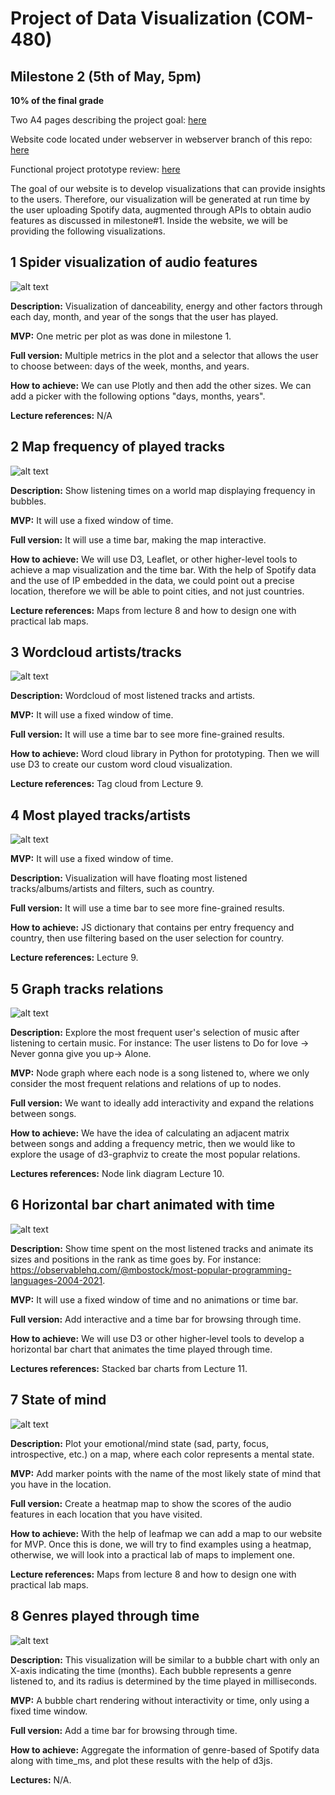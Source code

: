 # Project of Data Visualization (COM-480)

## Milestone 2 (5th of May, 5pm)
**10% of the final grade**

Two A4 pages describing the project goal: [here](Plottwistters.pdf)

Website code located under webserver in webserver branch of this repo: [here](https://github.com/com-480-data-visualization/project-2023-plottwisters/tree/webserver/webserver)

Functional project prototype review: [here](https://64548019311497495ec4537c--remarkable-lollipop-a7497e.netlify.app/)

The goal of our website is to develop visualizations that can provide insights to the users. Therefore, our visualization will be generated at run time by the user uploading Spotify data, augmented through APIs to obtain audio features as discussed in milestone#1. Inside the website, we will be providing the following visualizations. 

## 1 Spider visualization of audio features
![alt text](milestone2Img/1.PNG)

**Description:** Visualization of danceability, energy and other factors through each day, month, and year of the songs that the user has played.

**MVP:** One metric per plot as was done in milestone 1.

**Full version:** Multiple metrics in the plot and a selector that allows the user to choose between: days of the week, months, and years.

**How to achieve:** We can use Plotly and then add the other sizes. We can add a picker with the following options "days, months, years".

**Lecture references:** N/A


## 2 Map frequency of played tracks
![alt text](milestone2Img/2.PNG)

**Description:** Show listening times on a world map displaying frequency in bubbles.

**MVP:** It will use a fixed window of time.

**Full version:** It will use a time bar, making the map interactive.

**How to achieve:** We will use D3, Leaflet, or other higher-level tools to achieve a map visualization and the time bar. With the help of Spotify data and the use of IP embedded in the data, we could point out a precise location, therefore we will be able to point cities, and not just countries.

**Lecture references:** Maps from lecture 8 and how to design one with practical lab maps.


## 3 Wordcloud artists/tracks
![alt text](milestone2Img/3.PNG)

**Description:** Wordcloud of most listened tracks and artists.

**MVP:** It will use a fixed window of time.

**Full version:** It will use a time bar to see more fine-grained results.

**How to achieve:** Word cloud library in Python for prototyping. Then we will use D3 to create our custom word cloud visualization.

**Lecture references:** Tag cloud from Lecture 9.


## 4 Most played tracks/artists 
![alt text](milestone2Img/4.PNG)

**MVP:** It will use a fixed window of time.

**Description:** Visualization will have floating most listened tracks/albums/artists and filters, such as country.

**Full version:** It will use a time bar to see more fine-grained results.

**How to achieve:** JS dictionary that contains per entry frequency and country, then use filtering based on the user selection for country.

**Lecture references:** Lecture 9.


## 5 Graph tracks relations
![alt text](milestone2Img/5.PNG)

**Description:** Explore the most frequent user's selection of music after listening to certain music. For instance: The user listens to Do for love -> Never gonna give you up-> Alone.

**MVP:** Node graph where each node is a song listened to, where we only consider the most frequent relations and relations of up to nodes.

**Full version:** We want to ideally add interactivity and expand the relations between songs.

**How to achieve:** We have the idea of calculating an adjacent matrix between songs and adding a frequency metric, then we would like to explore the usage of d3-graphviz to create the most popular relations.

**Lectures references:** Node link diagram Lecture 10.


## 6 Horizontal bar chart animated with time
![alt text](milestone2Img/6.PNG)

**Description:** Show time spent on the most listened tracks and animate its sizes and positions in the rank as time goes by. For instance: https://observablehq.com/@mbostock/most-popular-programming-languages-2004-2021.

**MVP:** It will use a fixed window of time and no animations or time bar.

**Full version:** Add interactive and a time bar for browsing through time.

**How to achieve:** We will use D3 or other higher-level tools to develop a horizontal bar chart that animates the time played through time.

**Lectures references:** Stacked bar charts from Lecture 11.


## 7 State of mind
![alt text](milestone2Img/7.PNG)

**Description:** Plot your emotional/mind state (sad, party, focus, introspective, etc.) on a map, where each color represents a mental state.

**MVP:** Add marker points with the name of the most likely state of mind that you have in the location.

**Full version:** Create a heatmap map to show the scores of the audio features in each location that you have visited.

**How to achieve:** With the help of leafmap we can add a map to our website for MVP. Once this is done, we will try to find examples using a heatmap, otherwise, we will look into a practical lab of maps to implement one.

**Lecture references:** Maps from lecture 8 and how to design one with practical lab maps.


## 8 Genres played through time
![alt text](milestone2Img/8.PNG)

**Description:** This visualization will be similar to a bubble chart with only an X-axis indicating the time (months). Each bubble represents a genre listened to, and its radius is determined by the time played in milliseconds.

**MVP:** A bubble chart rendering without interactivity or time, only using a fixed time window.

**Full version:** Add a time bar for browsing through time.

**How to achieve:** Aggregate the information of genre-based of Spotify data along with time_ms, and plot these results with the help of d3js.

**Lectures:** N/A.
